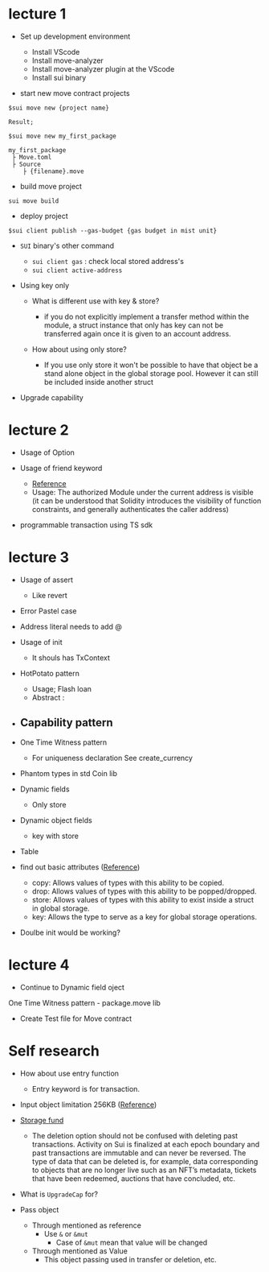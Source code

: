 # lecture 1

- Set up development environment
   - Install VScode
   - Install move-analyzer
   - Install move-analyzer plugin at the VScode
   - Install sui binary

- start new move contract projects

```
$sui move new {project name}
```

```
Result; 

$sui move new my_first_package

my_first_package
 ├ Move.toml
 ├ Source
    ├ {filename}.move 
```

- build move project

```
sui move build
```

- deploy project

```
$sui client publish --gas-budget {gas budget in mist unit}
```

- `SUI` binary's other command
    - `sui client gas` : check local stored address's 
    - `sui client active-address`


- Using key only
    - What is different use with key & store?
        -  if you do not explicitly implement a transfer method within the module, a struct instance that only has key can not be transferred again once it is given to an account address. 
   
    - How about using only store?
        - If you use only store it won't be possible to have that object be a stand alone object in the global storage pool. However it can still be included inside another struct
- Upgrade capability

# lecture 2 

- Usage of Option

- Usage of friend keyword
    - [Reference](https://diem.github.io/move/friends.html)
    - Usage:  The authorized Module under the current address is visible (it can be understood that Solidity introduces the visibility of function constraints, and generally authenticates the caller address)



- programmable transaction using TS sdk




# lecture 3

- Usage of assert 
    - Like revert

- Error Pastel case

- Address literal needs to add @

- Usage of init
    - It shouls has TxContext

- HotPotato pattern
    - Usage; Flash loan
    - Abstract : 

- Capability pattern
    - 

- One Time Witness pattern
    - For uniqueness declaration
        See create_currency

- Phantom types in std Coin lib

- Dynamic fields
    - Only store
- Dynamic object fields
    - key with store

- Table

- find out basic attributes ([Reference](https://move-language.github.io/move/abilities.html))
    - copy: Allows values of types with this ability to be copied.
    - drop: Allows values of types with this ability to be popped/dropped.
    - store: Allows values of types with this ability to exist inside a struct in global storage.
    - key: Allows the type to serve as a key for global storage operations.

- Doulbe init would be working?



# lecture 4

- Continue to Dynamic field oject

One Time Witness pattern
    - package.move lib


- Create Test file for Move contract


# Self research

- How about use entry function
  - Entry keyword is for transaction. 

- Input object limitation
 256KB ([Reference](https://mysten-labs.slack.com/archives/C04FTNEMMFX/p1676333052221769?thread_ts=1676332278.472739&cid=C04FTNEMMFX))

- [Storage fund](https://docs.sui.io/learn/tokenomics/storage-fund)
  - The deletion option should not be confused with deleting past transactions. Activity on Sui is finalized at each epoch boundary and past transactions are immutable and can never be reversed. The type of data that can be deleted is, for example, data corresponding to objects that are no longer live such as an NFT’s metadata, tickets that have been redeemed, auctions that have concluded, etc.

- What is `UpgradeCap` for?

- Pass object
  - Through mentioned as reference
    - Use `&` or `&mut`
      - Case of `&mut` mean that value will be changed
  - Through mentioned as Value
    - This object passing used in transfer or deletion, etc. 